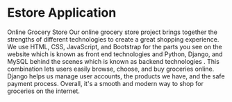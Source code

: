 # Estore Application
Online Grocery Store
Our online grocery store project brings together the strengths of different technologies to create a great shopping experience. 
We use HTML, CSS, JavaScript, and Bootstrap for the parts you see on the website which is known as front end technologies and Python, Django, and MySQL behind the scenes which is known as backend
technologies . 
This combination lets users easily browse, choose, and buy groceries online. Django helps us manage user accounts, the products we have, and the safe payment process. Overall, it's a
smooth and modern way to shop for groceries on the internet.
